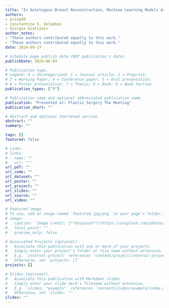 ```yaml
---
title: "In Autologous Breast Reconstruction, Machine Learning Models Are Poor Predictors of Post-Surgical Morbidity: A Retrospective Cohort Study on a National Database"
authors: 
- arisp99
- Constantine S. Velmahos
- Giorgio Giatsidis
author_notes:
- "These authors contributed equally to this work."
- "These authors contributed equally to this work."
date: 2024-09-27

# Schedule page publish date (NOT publication's date).
publishDate: 2024-06-03

# Publication type.
# Legend: 0 = Uncategorized; 1 = Journal article; 2 = Preprint;
# 3 = Working Paper; 4 = Conference paper; 5 = Oral presentation; 
# 6 = Poster presentation; 7 = Thesis; 8 = Book; 9 = Book Section
publication_types: ["5"]

# Publication name and optional abbreviated publication name.
publication: "Presented at: Plastic Surgery The Meeting"
publication_short: ""

# Abstract and optional shortened version
abstract: ""
summary: ""

tags: []
featured: false

# Links
# links:
# - name: ""
#   url: """
url_pdf: ""
url_code: ""
url_dataset: ""
url_poster: ""
url_project: ""
url_slides: ""
url_source: ""
url_video: ""

# Featured image
# To use, add an image named `featured.jpg/png` to your page's folder. 
# image:
#   caption: 'Image credit: [**Unsplash**](https://unsplash.com/photos/jdD8gXaTZsc)'
#   focal_point: ""
#   preview_only: false

# Associated Projects (optional).
#   Associate this publication with one or more of your projects.
#   Simply enter your project's folder or file name without extension.
#   E.g. `internal-project` references `content/project/internal-project/index.md`.
#   Otherwise, set `projects: []`.
projects: []

# Slides (optional).
#   Associate this publication with Markdown slides.
#   Simply enter your slide deck's filename without extension.
#   E.g. `slides: "example"` references `content/slides/example/index.md`.
#   Otherwise, set `slides: ""`.
slides: ""
---
```

